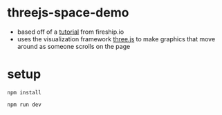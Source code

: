 # threejs-space-demo

- based off of a [tutorial](https://github.com/fireship-io/threejs-scroll-animation-demo) from fireship.io 
- uses the visualization framework [three.js](https://threejs.org/) to make graphics that move around as someone scrolls on the page

# setup

`npm install`

`npm run dev`
